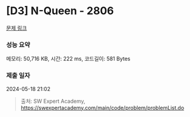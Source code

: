 # [D3] N-Queen - 2806 

[문제 링크](https://swexpertacademy.com/main/code/problem/problemDetail.do?contestProbId=AV7GKs06AU0DFAXB) 

### 성능 요약

메모리: 50,716 KB, 시간: 222 ms, 코드길이: 581 Bytes

### 제출 일자

2024-05-18 21:02



> 출처: SW Expert Academy, https://swexpertacademy.com/main/code/problem/problemList.do